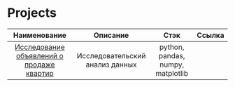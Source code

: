 # Projects
|Наименование|Описание|Стэк|Ссылка|
|:-----------:|:-----------:|:-----------:|:-----------:
|[Исследование объявлений о продаже квартир]()|Исследовательский анализ данных|python, pandas, numpy, matplotlib|

